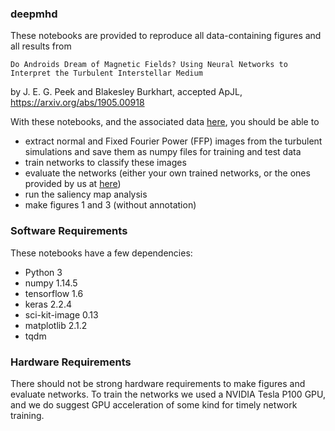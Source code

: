 ### deepmhd

These notebooks are provided to reproduce all data-containing figures and all results from 

```Do Androids Dream of Magnetic Fields? Using Neural Networks to Interpret the Turbulent Interstellar Medium```

by J. E. G. Peek and Blakesley Burkhart, accepted ApJL, https://arxiv.org/abs/1905.00918

With these notebooks, and the associated data [here](https://doi.org/10.7910/DVN/UKOPYP), you should be able to 

- extract normal and Fixed Fourier Power (FFP) images from the turbulent simulations and save them as numpy files for training and test data
- train networks to classify these images
- evaluate the networks (either your own trained networks, or the ones provided by us at [here](https://doi.org/10.7910/DVN/UKOPYP))
- run the saliency map analysis
- make figures 1 and 3 (without annotation)

### Software Requirements

These notebooks have a few dependencies:

- Python 3
- numpy 1.14.5
- tensorflow 1.6
- keras 2.2.4
- sci-kit-image 0.13
- matplotlib 2.1.2
- tqdm

### Hardware Requirements

There should not be strong hardware requirements to make figures and evaluate networks. To train the networks we used a NVIDIA Tesla P100 GPU, and we do suggest GPU acceleration of some kind for timely network training.
